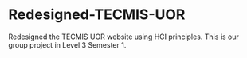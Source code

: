 # Redesigned-TECMIS-UOR
Redesigned the TECMIS UOR website using HCI principles. This is our group project in Level 3 Semester 1.
